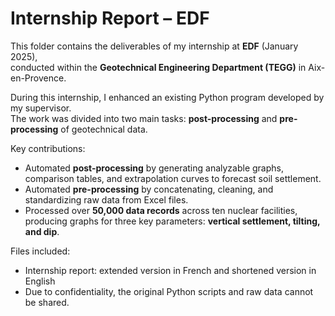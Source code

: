 # Internship Report – EDF

This folder contains the deliverables of my internship at **EDF** (January 2025),  
conducted within the **Geotechnical Engineering Department (TEGG)** in Aix-en-Provence.  

During this internship, I enhanced an existing Python program developed by my supervisor.  
The work was divided into two main tasks: **post-processing** and **pre-processing** of geotechnical data.  

Key contributions:  
- Automated **post-processing** by generating analyzable graphs, comparison tables, and extrapolation curves to forecast soil settlement.  
- Automated **pre-processing** by concatenating, cleaning, and standardizing raw data from Excel files.  
- Processed over **50,000 data records** across ten nuclear facilities, producing graphs for three key parameters: **vertical settlement, tilting, and dip**.  

Files included:  
- Internship report: extended version in French and shortened version in English
- Due to confidentiality, the original Python scripts and raw data cannot be shared.  
